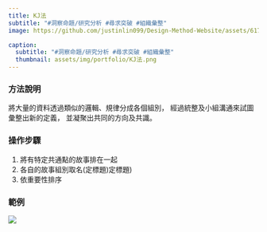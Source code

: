 ```yaml
---
title: KJ法
subtitle: "#洞察命題/研究分析 #尋求突破 #組織彙整"
image: https://github.com/justinlin099/Design-Method-Website/assets/61717681/98ccc0a3-bfce-4134-9d81-40bc03174474

caption:
  subtitle: "#洞察命題/研究分析 #尋求突破 #組織彙整"
  thumbnail: assets/img/portfolio/KJ法.png
---
```

### 方法說明
將大量的資料透過類似的邏輯、規律分成各個組別，
經過統整及小組溝通來試圖彙整出新的定義，
並凝聚出共同的方向及共識。

### 操作步驟
1. 將有特定共通點的故事排在一起
2. 各自的故事組別取名(定標題)定標題)
3. 依重要性排序

### 範例
<img src="https://github.com/justinlin099/Design-Method-Website/assets/61717681/227bd5b0-8ae9-43a1-8245-4e2ee562a031"  style="max-width:100%; height:auto;">
